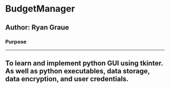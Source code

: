# BudgetManager

## Author: Ryan Graue

### Purpose
---
To learn and implement python GUI using tkinter. As well as python executables, data storage, data encryption, and user credentials.
---
